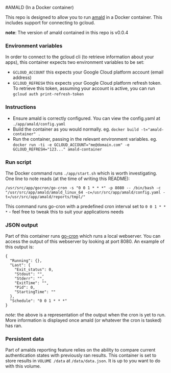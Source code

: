 #AMALD (In a Docker container)

This repo is designed to allow you to run [amald](https://github.com/pemcconnell/amald) in a Docker container. This includes support for connecting to gcloud.

__note__: The version of amald contained in this repo is v0.0.4

### Environment variables
In order to connect to the gcloud cli (to retrieve information about your apps), this container expects two environment variables to be set:

- `GCLOUD_ACCOUNT` this expects your Google Cloud platform account (email address)
- `GCLOUD_REFRESH` this expects your Google Cloud platform refresh token. To retrieve this token, assuming your account is active, you can run `gcloud auth print-refresh-token`

### Instructions
- Ensure amald is correctly configured. You can view the config.yaml at `./app/amald/config.yaml`
- Build the container as you would normally. eg. `docker build -t="amald-container" .`
- Run the container, passing in the relevant environment variables. eg. `docker run -ti -e GCLOUD_ACCOUNT="me@domain.com" -e GCLOUD_REFRESH="123..." amald-container`

### Run script
The Docker command runs `./app/start.sh` which is worth investigating. One line to note reads (at the time of writing this README):

`/usr/src/app/gocron/go-cron -s "0 0 1 * * *" -p 8080 -- /bin/bash -c "/usr/src/app/amald/amald_linux_64 -c=/usr/src/app/amald/config.yaml -t=/usr/src/app/amald/reports/tmpl/"`

This command runs go-cron with a predefined cron interval set to `0 0 1 * * *` - feel free to tweak this to suit your applications needs

### JSON output
Part of this container runs [go-cron](https://github.com/robfig/cron) which runs a local webserver. You can access the output of this webserver by looking at port 8080. An example of this output is:

```
{
  "Running": {},
  "Last": {
    "Exit_status": 0,
    "Stdout": "",
    "Stderr": "",
    "ExitTime": "",
    "Pid": 0,
    "StartingTime": ""
  },
  "Schedule": "0 0 1 * * *"
}
```

_note_: the above is a representation of the output when the cron is yet to run. More information is displayed once amald (or whatever the cron is tasked) has ran.

### Persistent data
Part of amalds reporting feature relies on the ability to compare current authentication states with previously ran results. This container is set to store results in `VOLUME /data` at `/data/data.json`. It is up to you want to do with this volume.
